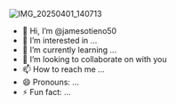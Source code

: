 ![IMG_20250401_140713](https://github.com/user-attachments/assets/a6703d11-8eb4-4e98-be7c-f9acc4335490)
- 👋 Hi, I’m @jamesotieno50
- 👀 I’m interested in ...
- 🌱 I’m currently learning ...
- 💞️ I’m looking to collaborate on with you 
- 📫 How to reach me ...
- 😄 Pronouns: ...
- ⚡ Fun fact: ...

<!---
jamesotieno50/jamesotieno50 is a ✨ special ✨ repository because its `README.md` (this file) appears on your GitHub profile.
You can click the Preview link to take a look at your changes.
--->
